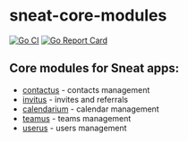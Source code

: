 # sneat-core-modules

[![Go CI](https://github.com/sneat-co/sneat-core-modules/actions/workflows/ci.yml/badge.svg)](https://github.com/sneat-co/sneat-core-modules/actions/workflows/ci.yml)
[![Go Report Card](https://goreportcard.com/badge/github.com/sneat-co/sneat-core-modules)](https://goreportcard.com/report/github.com/sneat-core-modules/sneat-go-backend)

## Core modules for Sneat apps:

- [contactus](./contactus) - contacts management
- [invitus](./invitus) - invites and referrals
- [calendarium](./calendarium) - calendar management
- [teamus](./teamus) - teams management
- [userus](./userus) - users management
